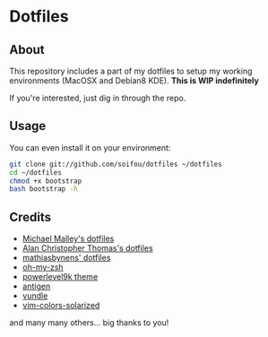 # Dotfiles

## About
This repository includes a part of my dotfiles to setup my working environments (MacOSX and Debian8 KDE). **This is WIP indefinitely**

If you're interested, just dig in through the repo. 

## Usage
You can even install it on your environment:
``` bash
git clone git://github.com/soifou/dotfiles ~/dotfiles
cd ~/dotfiles
chmod +x bootstrap
bash bootstrap -h
```

## Credits
- [Michael Malley's dotfiles](https://github.com/michaeljsmalley/dotfiles)
- [Alan Christopher Thomas's dotfiles](https://github.com/alanctkc/dotfiles)
- [mathiasbynens' dotfiles](https://github.com/mathiasbynens/dotfiles)
- [oh-my-zsh](https://github.com/robbyrussell/oh-my-zsh)
- [powerlevel9k theme](https://github.com/bhilburn/powerlevel9k)
- [antigen](https://github.com/zsh-users/antigen)
- [vundle](https://github.com/VundleVim/Vundle.Vim)
- [vim-colors-solarized](https://github.com/altercation/vim-colors-solarized)

and many many others... big thanks to you!